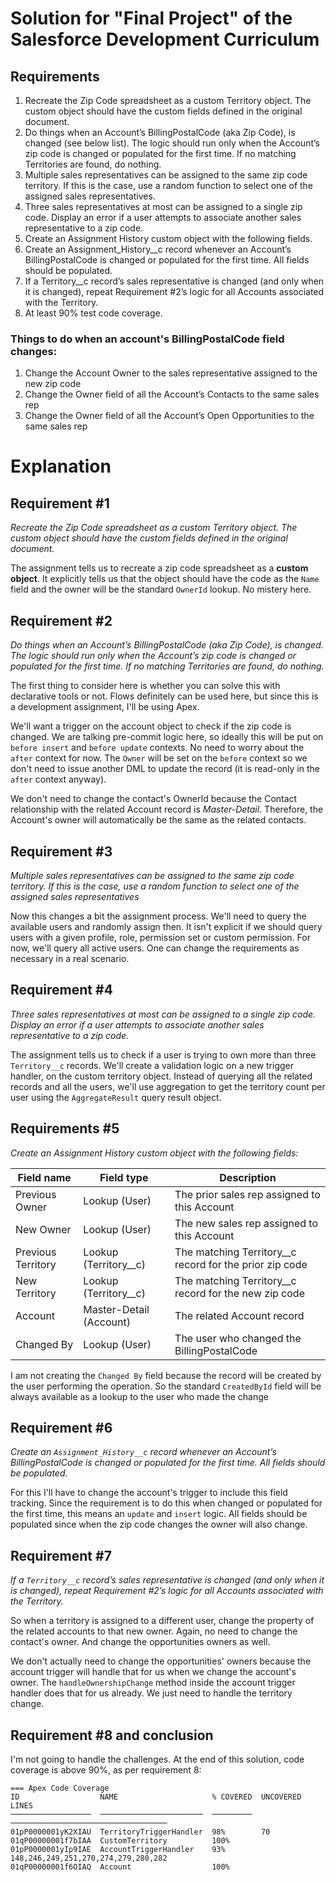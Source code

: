 # Solution for "Final Project" of the Salesforce Development Curriculum

## Requirements

1. Recreate the Zip Code spreadsheet as a custom Territory object. The custom object should have the custom fields defined in the original document.
2. Do things when an Account’s BillingPostalCode (aka Zip Code), is changed (see below list). The logic should run only when the Account’s zip code is changed or populated for the first time. If no matching Territories are found, do nothing.
3. Multiple sales representatives can be assigned to the same zip code territory. If this is the case, use a random function to select one of the assigned sales representatives.
4. Three sales representatives at most can be assigned to a single zip code. Display an error if a user attempts to associate another sales representative to a zip code.
5. Create an Assignment History custom object with the following fields.
6. Create an Assignment_History__c record whenever an Account’s BillingPostalCode is changed or populated for the first time. All fields should be populated.
7. If a Territory__c record’s sales representative is changed (and only when it is changed), repeat Requirement #2’s logic for all Accounts associated with the Territory.
8. At least 90% test code coverage.


### Things to do when an account's BillingPostalCode field changes:

1. Change the Account Owner to the sales representative assigned to the new zip code
2. Change the Owner field of all the Account’s Contacts to the same sales rep
3. Change the Owner field of all the Account’s Open Opportunities to the same sales rep

# Explanation

## Requirement #1

_Recreate the Zip Code spreadsheet as a custom Territory object. The custom object should have the custom fields defined in the original document._

The assignment tells us to recreate a zip code spreadsheet as a **custom object**. It explicitly tells us that the object should have the code as the `Name` field and the owner will be the standard `OwnerId` lookup. No mistery here.

## Requirement #2

_Do things when an Account’s BillingPostalCode (aka Zip Code), is changed. The logic should run only when the Account’s zip code is changed or populated for the first time. If no matching Territories are found, do nothing._

The first thing to consider here is whether you can solve this with declarative tools or not. Flows definitely can be used here, but since this is a development assignment, I'll be using Apex.

We'll want a trigger on the account object to check if the zip code is changed. We are talking pre-commit logic here, so ideally this will be put on `before insert` and `before update` contexts. No need to worry about the `after` context for now. The `Owner` will be set on the `before` context so we don't need to issue another DML to update the record (it is read-only in the `after` context anyway).

We don't need to change the contact's OwnerId because the Contact relationship with the related Account record is _Master-Detail_. Therefore, the Account's owner will automatically be the same as the related contacts.

## Requirement #3

_Multiple sales representatives can be assigned to the same zip code territory. If this is the case, use a random function to select one of the assigned sales representatives_

Now this changes a bit the assignment process. We'll need to query the available users and randomly assign then. It isn't explicit if we should query users with a given profile, role, permission set or custom permission. For now, we'll query all active users. One can change the requirements as necessary in a real scenario.

## Requirement #4

_Three sales representatives at most can be assigned to a single zip code. Display an error if a user attempts to associate another sales representative to a zip code._

The assignment tells us to check if a user is trying to own more than three `Territory__c` records. We'll create a validation logic on a new trigger handler, on the custom territory object. Instead of querying all the related records and all the users, we'll use aggregation to get the territory count per user using the `AggregateResult` query result object.

## Requirements #5

_Create an Assignment History custom object with the following fields:_

|Field name|Field type|Description|
|---|---|---|
|Previous Owner|Lookup (User)|The prior sales rep assigned to this Account|
|New Owner|Lookup (User)|The new sales rep assigned to this Account|
|Previous Territory|Lookup (Territory__c)|The matching Territory__c record for the prior zip code|
|New Territory|Lookup (Territory__c)|The matching Territory__c record for the new zip code|
|Account|Master-Detail (Account)|The related Account record|
|Changed By|Lookup (User)|The user who changed the BillingPostalCode|

I am not creating the `Changed By` field because the record will be created by the user performing the operation. So the standard `CreatedById` field will be always available as a lookup to the user who made the change

## Requirement #6

_Create an `Assignment_History__c` record whenever an Account’s BillingPostalCode is changed or populated for the first time. All fields should be populated._

For this I'll have to change the account's trigger to include this field tracking. Since the requirement is to do this when changed or populated for the first time, this means an `update` and `insert` logic. All fields should be populated since when the zip code changes the owner will also change.

## Requirement #7

_If a `Territory__c` record’s sales representative is changed (and only when it is changed), repeat Requirement #2’s logic for all Accounts associated with the Territory._

So when a territory is assigned to a different user, change the property of the related accounts to that new owner. Again, no need to change the contact's owner. And change the opportunities owners as well.

We don't actually need to change the opportunities' owners because the account trigger will handle that for us when we change the account's owner. The `handleOwnershipChange` method inside the account trigger handler does that for us already. We just need to handle the territory change.

## Requirement #8 and conclusion

I'm not going to handle the challenges. At the end of this solution, code coverage is above 90%, as per requirement 8:

```
=== Apex Code Coverage
ID                  NAME                     % COVERED  UNCOVERED LINES
──────────────────  ───────────────────────  ─────────  ───────────────────────────────────
01pP0000001yK2XIAU  TerritoryTriggerHandler  98%        70
01qP00000001f7bIAA  CustomTerritory          100%
01pP0000001yIp9IAE  AccountTriggerHandler    93%        148,246,249,251,270,274,279,280,282
01qP00000001f6OIAQ  Account                  100%
```
